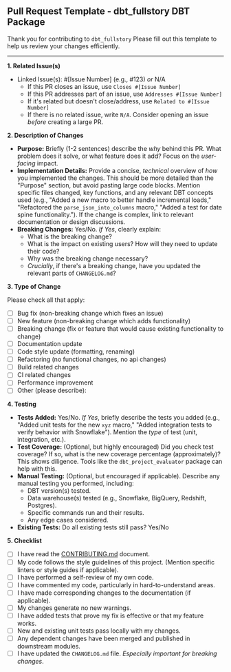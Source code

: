 ## Pull Request Template - dbt_fullstory DBT Package

Thank you for contributing to `dbt_fullstory`  Please fill out this template to help us review your changes efficiently.

---

**1. Related Issue(s)**

*   Linked Issue(s):  #[Issue Number] (e.g., #123)  *or*  N/A
    *   If this PR closes an issue, use `Closes #[Issue Number]`
    *   If this PR addresses part of an issue, use `Addresses #[Issue Number]`
    *   If it's related but doesn't close/address, use `Related to #[Issue Number]`
    *   If there is no related issue, write `N/A`.  Consider opening an issue *before* creating a large PR.

**2. Description of Changes**

*   **Purpose:** Briefly (1-2 sentences) describe the *why* behind this PR. What problem does it solve, or what feature does it add?  Focus on the *user-facing* impact.
*   **Implementation Details:**  Provide a concise, *technical* overview of *how* you implemented the changes.  This should be more detailed than the "Purpose" section, but avoid pasting large code blocks.  Mention specific files changed, key functions, and any relevant DBT concepts used (e.g., "Added a new macro to better handle incremental loads," "Refactored the `parse_json_into_columns` macro," "Added a test for date spine functionality.").  If the change is complex, link to relevant documentation or design discussions.
*   **Breaking Changes:**  Yes/No.  *If Yes*, clearly explain:
    *   What is the breaking change?
    *   What is the impact on existing users?  How will they need to update their code?
    *   Why was the breaking change necessary?
    *   *Crucially*, if there's a breaking change, have you updated the relevant parts of `CHANGELOG.md`?

**3. Type of Change**

Please check all that apply:

*   [ ] Bug fix (non-breaking change which fixes an issue)
*   [ ] New feature (non-breaking change which adds functionality)
*   [ ] Breaking change (fix or feature that would cause existing functionality to change)
*   [ ] Documentation update
*   [ ] Code style update (formatting, renaming)
*   [ ] Refactoring (no functional changes, no api changes)
*   [ ] Build related changes
*   [ ] CI related changes
*   [ ] Performance improvement
*   [ ] Other (please describe):

**4. Testing**

*   **Tests Added:**  Yes/No.  *If Yes*, briefly describe the tests you added (e.g., "Added unit tests for the new `xyz` macro," "Added integration tests to verify behavior with Snowflake").  Mention the *type* of test (unit, integration, etc.).
*   **Test Coverage:** (Optional, but highly encouraged)  Did you check test coverage?  If so, what is the new coverage percentage (approximately)?  This shows diligence.  Tools like the `dbt_project_evaluator` package can help with this.
*   **Manual Testing:** (Optional, but encouraged if applicable). Describe any manual testing you performed, including:
    *   DBT version(s) tested.
    *   Data warehouse(s) tested (e.g., Snowflake, BigQuery, Redshift, Postgres).
    *   Specific commands run and their results.
    *   Any edge cases considered.
*   **Existing Tests:** Do all existing tests still pass? Yes/No

**5. Checklist**

*   [ ] I have read the [CONTRIBUTING.md](link-to-your-contributing-guidelines) document.
*   [ ] My code follows the style guidelines of this project.  (Mention specific linters or style guides if applicable).
*   [ ] I have performed a self-review of my own code.
*   [ ] I have commented my code, particularly in hard-to-understand areas.
*   [ ] I have made corresponding changes to the documentation (if applicable).
*   [ ] My changes generate no new warnings.
*   [ ] I have added tests that prove my fix is effective or that my feature works.
*   [ ] New and existing unit tests pass locally with my changes.
*   [ ] Any dependent changes have been merged and published in downstream modules.
*   [ ] I have updated the `CHANGELOG.md` file. *Especially important for breaking changes*.
